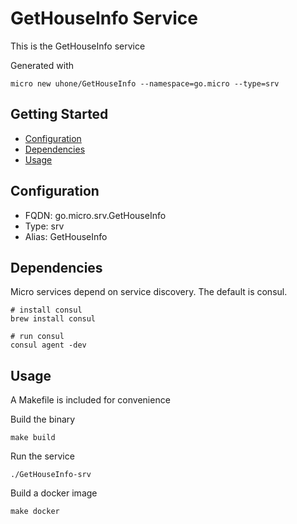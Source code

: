 # GetHouseInfo Service

This is the GetHouseInfo service

Generated with

```
micro new uhone/GetHouseInfo --namespace=go.micro --type=srv
```

## Getting Started

- [Configuration](#configuration)
- [Dependencies](#dependencies)
- [Usage](#usage)

## Configuration

- FQDN: go.micro.srv.GetHouseInfo
- Type: srv
- Alias: GetHouseInfo

## Dependencies

Micro services depend on service discovery. The default is consul.

```
# install consul
brew install consul

# run consul
consul agent -dev
```

## Usage

A Makefile is included for convenience

Build the binary

```
make build
```

Run the service
```
./GetHouseInfo-srv
```

Build a docker image
```
make docker
```